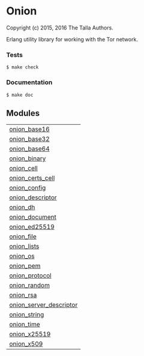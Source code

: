 

# Onion #

Copyright (c) 2015, 2016 The Talla Authors.

Erlang utility library for working with the Tor network.


### <a name="Tests">Tests</a> ###

```
$ make check
```


### <a name="Documentation">Documentation</a> ###

```
$ make doc
```



## Modules ##


<table width="100%" border="0" summary="list of modules">
<tr><td><a href="https://lab.baconsvin.org/talla/onion/blob/develop/doc/onion_base16.md" class="module">onion_base16</a></td></tr>
<tr><td><a href="https://lab.baconsvin.org/talla/onion/blob/develop/doc/onion_base32.md" class="module">onion_base32</a></td></tr>
<tr><td><a href="https://lab.baconsvin.org/talla/onion/blob/develop/doc/onion_base64.md" class="module">onion_base64</a></td></tr>
<tr><td><a href="https://lab.baconsvin.org/talla/onion/blob/develop/doc/onion_binary.md" class="module">onion_binary</a></td></tr>
<tr><td><a href="https://lab.baconsvin.org/talla/onion/blob/develop/doc/onion_cell.md" class="module">onion_cell</a></td></tr>
<tr><td><a href="https://lab.baconsvin.org/talla/onion/blob/develop/doc/onion_certs_cell.md" class="module">onion_certs_cell</a></td></tr>
<tr><td><a href="https://lab.baconsvin.org/talla/onion/blob/develop/doc/onion_config.md" class="module">onion_config</a></td></tr>
<tr><td><a href="https://lab.baconsvin.org/talla/onion/blob/develop/doc/onion_descriptor.md" class="module">onion_descriptor</a></td></tr>
<tr><td><a href="https://lab.baconsvin.org/talla/onion/blob/develop/doc/onion_dh.md" class="module">onion_dh</a></td></tr>
<tr><td><a href="https://lab.baconsvin.org/talla/onion/blob/develop/doc/onion_document.md" class="module">onion_document</a></td></tr>
<tr><td><a href="https://lab.baconsvin.org/talla/onion/blob/develop/doc/onion_ed25519.md" class="module">onion_ed25519</a></td></tr>
<tr><td><a href="https://lab.baconsvin.org/talla/onion/blob/develop/doc/onion_file.md" class="module">onion_file</a></td></tr>
<tr><td><a href="https://lab.baconsvin.org/talla/onion/blob/develop/doc/onion_lists.md" class="module">onion_lists</a></td></tr>
<tr><td><a href="https://lab.baconsvin.org/talla/onion/blob/develop/doc/onion_os.md" class="module">onion_os</a></td></tr>
<tr><td><a href="https://lab.baconsvin.org/talla/onion/blob/develop/doc/onion_pem.md" class="module">onion_pem</a></td></tr>
<tr><td><a href="https://lab.baconsvin.org/talla/onion/blob/develop/doc/onion_protocol.md" class="module">onion_protocol</a></td></tr>
<tr><td><a href="https://lab.baconsvin.org/talla/onion/blob/develop/doc/onion_random.md" class="module">onion_random</a></td></tr>
<tr><td><a href="https://lab.baconsvin.org/talla/onion/blob/develop/doc/onion_rsa.md" class="module">onion_rsa</a></td></tr>
<tr><td><a href="https://lab.baconsvin.org/talla/onion/blob/develop/doc/onion_server_descriptor.md" class="module">onion_server_descriptor</a></td></tr>
<tr><td><a href="https://lab.baconsvin.org/talla/onion/blob/develop/doc/onion_string.md" class="module">onion_string</a></td></tr>
<tr><td><a href="https://lab.baconsvin.org/talla/onion/blob/develop/doc/onion_time.md" class="module">onion_time</a></td></tr>
<tr><td><a href="https://lab.baconsvin.org/talla/onion/blob/develop/doc/onion_x25519.md" class="module">onion_x25519</a></td></tr>
<tr><td><a href="https://lab.baconsvin.org/talla/onion/blob/develop/doc/onion_x509.md" class="module">onion_x509</a></td></tr></table>

